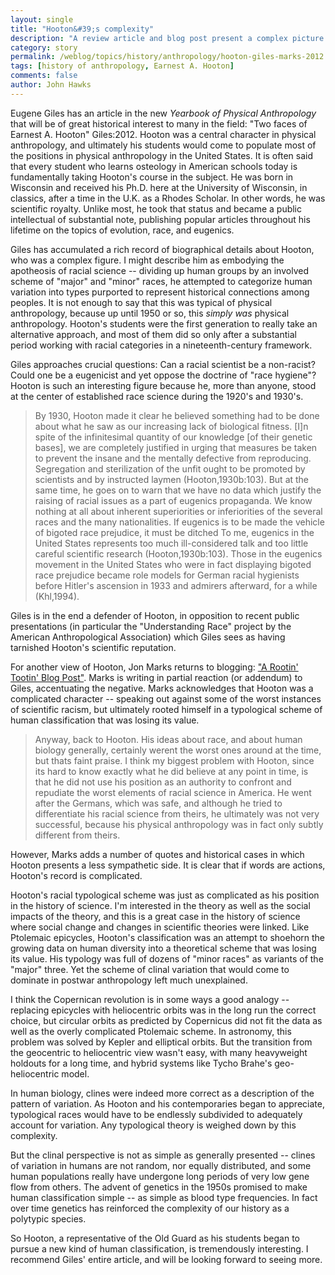 ```yaml
---
layout: single 
title: "Hooton&#39;s complexity" 
description: "A review article and blog post present a complex picture of a central figure in the history of anthropology." 
category: story
permalink: /weblog/topics/history/anthropology/hooton-giles-marks-2012.html
tags: [history of anthropology, Earnest A. Hooton] 
comments: false 
author: John Hawks 
---
```


Eugene Giles has an article in the new <em>Yearbook of Physical Anthropology</em> that will be of great historical interest to many in the field: "Two faces of Earnest A. Hooton" <bib>Giles:2012</bib>. Hooton was a central character in physical anthropology, and ultimately his students would come to populate most of the positions in physical anthropology in the United States. It is often said that every student who learns osteology in American schools today is fundamentally taking Hooton's course in the subject. He was born in Wisconsin and received his Ph.D. here at the University of Wisconsin, in classics, after a time in the U.K. as a Rhodes Scholar. In other words, he was scientific royalty. Unlike most, he took that status and became a public intellectual of substantial note, publishing popular articles throughout his lifetime on the topics of evolution, race, and eugenics.

Giles has accumulated a rich record of biographical details about Hooton, who was a complex figure. I might describe him as embodying the apotheosis of racial science -- dividing up human groups by an involved scheme of "major" and "minor" races, he attempted to categorize human variation into types purported to represent historical connections among peoples. It is not enough to say that this was typical of physical anthropology, because up until 1950 or so, this <em>simply was</em> physical anthropology. Hooton's students were the first generation to really take an alternative approach, and most of them did so only after a substantial period working with racial categories in a nineteenth-century framework. 

Giles approaches crucial questions: Can a racial scientist be a non-racist? Could one be a eugenicist and yet oppose the doctrine of "race hygiene"? Hooton is such an interesting figure because he, more than anyone, stood at the center of established race science during the 1920's and 1930's. 

<blockquote>By 1930, Hooton made it clear he believed something had to be done about what he saw as our increasing lack of biological fitness. [I]n spite of the infinitesimal quantity of our knowledge [of their genetic bases], we are completely justified in urging that measures be taken to prevent the insane and the mentally defective from reproducing. Segregation and sterilization of the unfit ought to be promoted by scientists and by instructed laymen (Hooton,1930b:103). But at the same time, he goes on to warn that we have no data which justify the raising of racial issues as a part of eugenics propaganda. We know nothing at all about inherent superiorities or inferiorities of the several races and the many nationalities. If eugenics is to be made the vehicle of bigoted race prejudice, it must be ditched To me, eugenics in the United States represents too much ill-considered talk and too little careful scientific research (Hooton,1930b:103). Those in the eugenics movement in the United States who were in fact displaying bigoted race prejudice became role models for German racial hygienists before Hitler's ascension in 1933 and admirers afterward, for a while (Khl,1994).</blockquote>

Giles is in the end a defender of Hooton, in opposition to recent public presentations (in particular the "Understanding Race" project by the American Anthropological Association) which Giles sees as having tarnished Hooton's scientific reputation. 

For another view of Hooton, Jon Marks returns to blogging: <a href="http://anthropomics.blogspot.com/2012/11/a-rootin-tootin-blog-post.html">"A Rootin' Tootin' Blog Post"</a>. Marks is writing in partial reaction (or addendum) to Giles, accentuating the negative. Marks acknowledges that Hooton was a complicated character -- speaking out against some of the worst instances of scientific racism, but ultimately rooted himself in a typological scheme of human classification that was losing its value. 

<blockquote>Anyway, back to Hooton.  His ideas about race, and about human biology generally, certainly werent the worst ones around at the time, but thats faint praise.  I think my biggest problem with Hooton, since its hard to know exactly what he did believe at any point in time, is that he did not use his position as an authority to confront and repudiate the worst elements of racial science in America. He went after the Germans, which was safe, and although he tried to differentiate his racial science from theirs, he ultimately was not very successful, because his physical anthropology was in fact only subtly different from theirs. </blockquote>

However, Marks adds a number of quotes and historical cases in which Hooton presents a less sympathetic side. It is clear that if words are actions, Hooton's record is complicated. 

Hooton's racial typological scheme was just as complicated as his position in the history of science. I'm interested in the theory as well as the social impacts of the theory, and this is a great case in the history of science where social change and changes in scientific theories were linked. Like Ptolemaic epicycles, Hooton's classification was an attempt to shoehorn the growing data on human diversity into a theoretical scheme that was losing its value. His typology was full of dozens of "minor races" as variants of the "major" three. Yet the scheme of clinal variation that would come to dominate in postwar anthropology left much unexplained. 

I think the Copernican revolution is in some ways a good analogy -- replacing epicycles with heliocentric orbits was in the long run the correct choice, but circular orbits as predicted by Copernicus did not fit the data as well as the overly complicated Ptolemaic scheme. In astronomy, this problem was solved by Kepler and elliptical orbits. But the transition from the geocentric to heliocentric view wasn't easy, with many heavyweight holdouts for a long time, and hybrid systems like Tycho Brahe's geo-heliocentric model.

In human biology, clines were indeed more correct as a description of the pattern of variation. As Hooton and his contemporaries began to appreciate, typological races would have to be endlessly subdivided to adequately account for variation. Any typological theory is weighed down by this complexity. 

But the clinal perspective is not as simple as generally presented -- clines of variation in humans are not random, nor equally distributed, and some human populations really have undergone long periods of very low gene flow from others. The advent of genetics in the 1950s promised to make human classification simple -- as simple as blood type frequencies. In fact over time genetics has reinforced the complexity of our history as a polytypic species. 

So Hooton, a representative of the Old Guard as his students began to pursue a new kind of human classification, is tremendously interesting. I recommend Giles' entire article, and will be looking forward to seeing more. 

